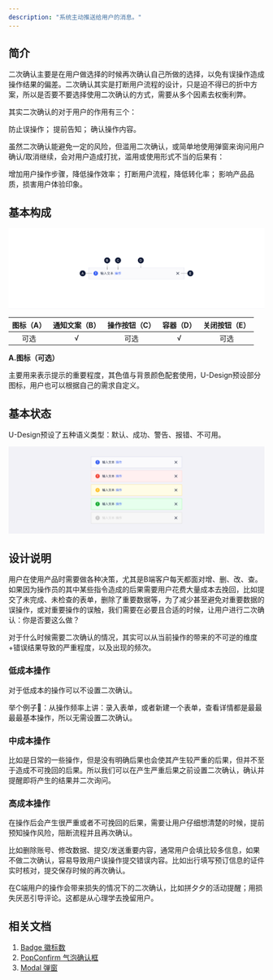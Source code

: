 ```yaml
---
description: "系统主动推送给用户的消息。"
---
```

<!--副标题具体写法见源代码模式-->

## 简介

二次确认主要是在用户做选择的时候再次确认自己所做的选择，以免有误操作造成操作结果的偏差。二次确认其实是打断用户流程的设计，只是迫不得已的折中方案，所以是否要不要选择使用二次确认的方式，需要从多个因素去权衡利弊。

其实二次确认的对于用户的作用有三个：

防止误操作；
提前告知；
确认操作内容。

虽然二次确认能避免一定的风险，但滥用二次确认，或简单地使用弹窗来询问用户确认/取消继续，会对用户造成打扰，滥用或使用形式不当的后果有：

增加用户操作步骤，降低操作效率；
打断用户流程，降低转化率；
影响产品品质，损害用户体验印象。



## 基本构成
![](../../../images/notice/forms_01.png)

| 图标（A） | 通知文案（B） | 操作按钮（C） | 容器（D） | 关闭按钮（E） |
| :-------: | :-----------: | :-----------: | :-------: | :-----------: |
|   可选    |       √       |     可选      |     √     |     可选      |

**A.图标（可选）**

主要用来表示提示的重要程度，其色值与背景颜色配套使用，U-Design预设部分图标，用户也可以根据自己的需求自定义。




## 基本状态

U-Design预设了五种语义类型：默认、成功、警告、报错、不可用。

![](../../../images/notice/states_01.png)



## 设计说明

用户在使用产品时需要做各种决策，尤其是B端客户每天都面对增、删、改、查。如果因为操作员的其中某些指令造成的后果需要用户花费大量成本去挽回，比如提交了未完成、未检查的表单，删除了重要数据等，为了减少甚至避免对重要数据的误操作，或对重要操作的误触，我们需要在必要且合适的时候，让用户进行二次确认：你是否要这么做？

对于什么时候需要二次确认的情况，其实可以从当前操作的带来的不可逆的维度+错误结果导致的严重程度，以及出现的频次。

### 低成本操作

对于低成本的操作可以不设置二次确认。

举个例子🌰：从操作频率上讲：录入表单，或者新建一个表单，查看详情都是最最最最基本操作，所以无需设置二次确认。


### 中成本操作

比如是日常的一些操作，但是没有明确后果也会使其产生较严重的后果，但并不至于造成不可挽回的后果。所以我们可以在产生严重后果之前设置二次确认，确认并提醒即将产生的结果并二次询问。

### 高成本操作

在操作后会产生很严重或者不可挽回的后果，需要让用户仔细想清楚的时候，提前预知操作风险，阻断流程并且再次确认。

比如删除账号、修改数据、提交/发送重要内容，通常用户会填比较多信息，如果不做二次确认，容易导致用户误操作提交错误内容。比如出行填写预订信息的证件实时核对，提交保存时候的再次确认。

在C端用户的操作会带来损失的情况下的二次确认，比如拼夕夕的活动提醒；用损失厌恶引导评论。这都是从心理学去挽留用户。






## 相关文档

1. [Badge 徽标数](/component/Badge/)
2. [PopConfirm 气泡确认框](/component/PopConfirm/)
3. [Modal 弹窗](/component/Modal/)
